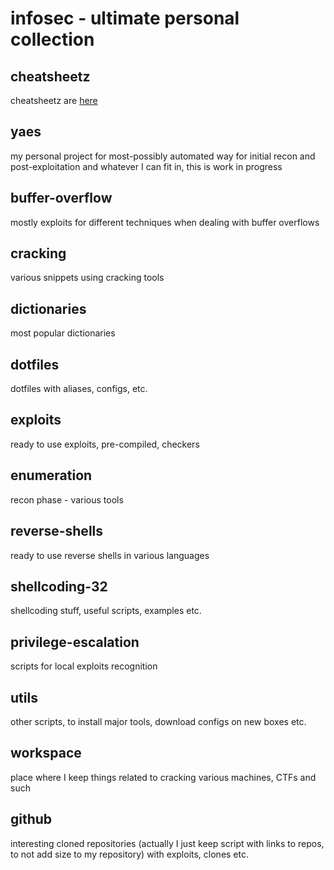 # infosec - ultimate personal collection

## cheatsheetz
cheatsheetz are [here](cheatsheetz/cheatsheetz.md)

## yaes
my personal project for most-possibly automated way for initial recon and post-exploitation and whatever I can fit in, this is work in progress
## buffer-overflow
mostly exploits for different techniques when dealing with buffer overflows
## cracking
various snippets using cracking tools
## dictionaries
most popular dictionaries
## dotfiles
dotfiles with aliases, configs, etc.
## exploits
ready to use exploits, pre-compiled, checkers
## enumeration
recon phase - various tools
## reverse-shells
ready to use reverse shells in various languages
## shellcoding-32
shellcoding stuff, useful scripts, examples etc.
## privilege-escalation
scripts for local exploits recognition
## utils
other scripts, to install major tools, download configs on new boxes etc.
## workspace
place where I keep things related to cracking various machines, CTFs and such
## github
interesting cloned repositories (actually I just keep script with links to repos, to not add size to my repository) with exploits, clones etc.
